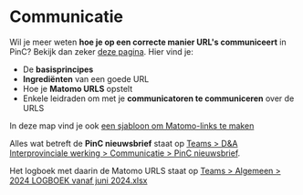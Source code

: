 # Communicatie

Wil je meer weten **hoe je op een correcte manier URL&#39;s communiceert** in PinC? Bekijk dan zeker [deze pagina](https://github.com/provinciesincijfers/JiveDocumentation/blob/master/10.%20Communicatie/Goed%20communiceren%20van%20URLs%20in%20PinC.md). Hier vind je:
- De **basisprincipes**
- **Ingrediënten** van een goede URL
- Hoe je **Matomo URLS** opstelt
- Enkele leidraden om met je **communicatoren te communiceren** over de URLS

In deze map vind je ook [een sjabloon om Matomo-links te maken](https://github.com/provinciesincijfers/JiveDocumentation/raw/master/10.%20Communicatie/sjabloon_links.xlsx)

Alles wat betreft de **PinC nieuwsbrief** staat op [Teams > D&A Interprovinciale werking > Communicatie > PinC nieuwsbrief](https://teams.microsoft.com/\_?tenantId=abeeed50-ea7b-4008-b0e5-d27f624bf85e#/files/Communicatie?threadId=19:c68c9c38e16a43d8885cacd995cdbb0b@thread.tacv2&amp;ctx=channel&amp;rootfolder=%252Fteams%252FDA-Interprovincialewerking%252FGedeelde%2520documenten%252FCommunicatie%252FPinC%2520nieuwsbrief).

Het logboek met daarin de Matomo URLS staat op [Teams > Algemeen > 2024 LOGBOEK vanaf juni 2024.xlsx](https://vlbr.sharepoint.com/:x:/r/teams/DA-Interprovincialewerking/Gedeelde%20documenten/General/2024%20LOGBOEK%20vanaf%20juni%202024.xlsx?d=w5635d830d5fe4aacbf95c83d7e401f66&csf=1&web=1&e=GicBm9)
